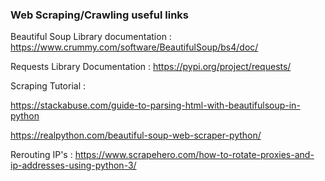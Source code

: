 ### Web Scraping/Crawling useful links

Beautiful Soup Library documentation : https://www.crummy.com/software/BeautifulSoup/bs4/doc/

Requests Library Documentation : https://pypi.org/project/requests/

Scraping Tutorial : 

https://stackabuse.com/guide-to-parsing-html-with-beautifulsoup-in-python 

https://realpython.com/beautiful-soup-web-scraper-python/

Rerouting IP's :
https://www.scrapehero.com/how-to-rotate-proxies-and-ip-addresses-using-python-3/

